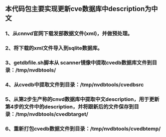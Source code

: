 ## 本代码包主要实现更新cve数据库中description为中文
### 1、从cnnvd官网下载发部数据文件(xml)，并做预处理。
### 2、将下载的xml文件导入到sqlite数据库。
### 3、getdbfile.sh脚本从 scanner镜像中提取cvedb数据库文件到目录：/tmp/nvdbtools/
### 4、从cvedb中提取文件到目录：/tmp/nvdbtools/cvedbsrc
### 5、从第2步生产称的cnvd数据库中提取中文description，用于更新第4步的文件中的description，并将跟新后的文件保存到目录：/tmp/nvdbtools/cvedbtarget/
### 6、重新打包cvedb数据文件到目录：/tmp/nvdbtools/cvedbtemp/

